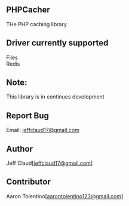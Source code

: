## PHPCacher
THe PHP caching library

## Driver currently supported
Files  
Redis  


## Note:
This library is in continues development

## Report Bug
Email: jeffclaud17@gmail.com

## Author
Jeff Claud[jeffclaud17@gmail.com]

## Contributor
Aaron Tolentino[aarontolentino123@gmail.com]